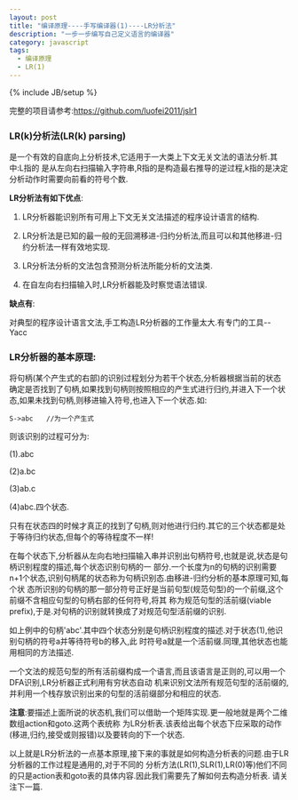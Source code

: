 ```yaml
---
layout: post
title: "编译原理----手写编译器(1)----LR分析法"
description: "一步一步编写自己定义语言的编译器"
category: javascript
tags:
  - 编译原理
  - LR(1)
---
```

{% include JB/setup %}

完整的项目请参考:https://github.com/luofei2011/jslr1

### LR(k)分析法(LR(k) parsing)

是一个有效的自底向上分析技术,它适用于一大类上下文无关文法的语法分析.其中:L指的
是从左向右扫描输入字符串,R指的是构造最右推导的逆过程,k指的是决定分析动作时需要向前看的符号个数.

**LR分析法有如下优点**:

1. LR分析器能识别所有可用上下文无关文法描述的程序设计语言的结构.

2. LR分析法是已知的最一般的无回溯移进-归约分析法,而且可以和其他移进-归约分析法一样有效地实现.

3. LR分析法分析的文法包含预测分析法所能分析的文法类.

4. 在自左向右扫描输入时,LR分析器能及时察觉语法错误.

**缺点有**:

对典型的程序设计语言文法,手工构造LR分析器的工作量太大.有专门的工具--Yacc

### LR分析器的基本原理:

将句柄(某个产生式的右部)的识别过程划分为若干个状态,分析器根据当前的状态确定是否找到了句柄,如果找到句柄则按照相应的产生式进行归约,并进入下一个状态,如果未找到句柄,则移进输入符号,也进入下一个状态.如:

    S->abc　　//为一个产生式

则该识别的过程可分为: 

(1).abc 

(2)a.bc 

(3)ab.c 

(4)abc.四个状态.

只有在状态四的时候才真正的找到了句柄,则对他进行归约.其它的三个状态都是处于等待归约状态,但每个的等待程度不一样!

在每个状态下,分析器从左向右地扫描输入串并识别出句柄符号,也就是说,状态是句柄识别程度的描述,每个状态识别句柄的一
部分.一个长度为n的句柄的识别需要n+1个状态,识别句柄尾的状态称为句柄识别态.由移进-归约分析的基本原理可知,每个状
态所识别的句柄的那一部分符号正好是当前句型(规范句型)的一个前缀,这个前缀不含相应句型的句柄右部的任何符号,将其
称为规范句型的活前缀(viable prefix),于是.对句柄的识别就转换成了对规范句型活前缀的识别.

如上例中的句柄'abc'.其中四个状态分别是句柄识别程度的描述.对于状态(1),他识别句柄的符号a并等待符号b的移入,此
时符号a就是一个活前缀.同理,其他状态也能用相同的方法描述.

一个文法的规范句型的所有活前缀构成一个语言,而且该语言是正则的,可以用一个DFA识别,LR分析器正式利用有穷状态自动
机来识别文法所有规范句型的活前缀的,并利用一个栈存放识别出来的句型的活前缀部分和相应的状态.

**注意**:要描述上面所说的状态机,我们可以借助一个矩阵实现.更一般地就是两个二维数组action和goto.这两个表统称
为LR分析表.该表给出每个状态下应采取的动作(移进,归约,接受或则报错)以及要转向的下一个状态.

以上就是LR分析法的一点基本原理,接下来的事就是如何构造分析表的问题.由于LR分析器的工作过程是通用的,对于不同的
分析方法(LR(1),SLR(1),LR(0)等)他们不同的只是action表和goto表的具体内容.因此我们需要先了解如何去构造分析表.
请关注下一篇.
